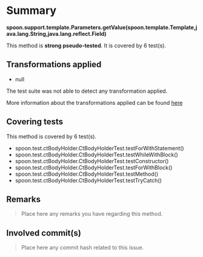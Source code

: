 # Summary
**spoon.support.template.Parameters.getValue(spoon.template.Template,java.lang.String,java.lang.reflect.Field)**

This method is **strong pseudo-tested**.
It is covered by 6 test(s). 


## Transformations applied

- null


The test suite was not able to detect any transformation applied.

More information about the transformations applied can be found [here](https://github.com/STAMP-project/pitest-descartes)

## Covering tests
This method is covered by 6 test(s).
* spoon.test.ctBodyHolder.CtBodyHolderTest.testForWithStatement()
* spoon.test.ctBodyHolder.CtBodyHolderTest.testWhileWithBlock()
* spoon.test.ctBodyHolder.CtBodyHolderTest.testConstructor()
* spoon.test.ctBodyHolder.CtBodyHolderTest.testForWithBlock()
* spoon.test.ctBodyHolder.CtBodyHolderTest.testMethod()
* spoon.test.ctBodyHolder.CtBodyHolderTest.testTryCatch()


## Remarks
> Place here any remarks you have regarding this method.

## Involved commit(s)

> Place here any commit hash related to this issue.
